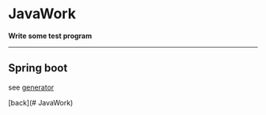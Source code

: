 # JavaWork

**Write some test program**

---
## Spring boot
see [generator](https://github.com/LiyLinL/JavaWork/tree/master/generator)

[back](# JavaWork)
